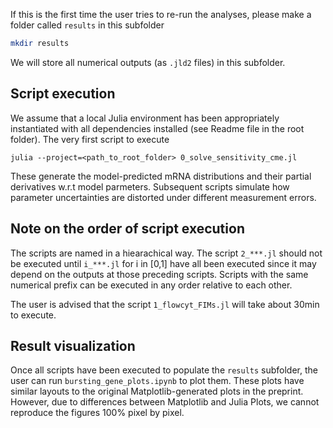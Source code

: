If this is the first time the user tries to re-run the analyses, please make a folder called `results`
in this subfolder
```zsh
mkdir results
```
We will store all numerical outputs (as `.jld2` files) in this subfolder.

## Script execution
We assume that a local Julia environment has been appropriately instantiated with all dependencies installed (see Readme file in the root folder). The very first script to execute
```
julia --project=<path_to_root_folder> 0_solve_sensitivity_cme.jl
```
These generate the model-predicted mRNA distributions and their partial derivatives w.r.t model parmeters. Subsequent scripts simulate how parameter uncertainties are distorted under different measurement errors.

## Note on the order of script execution 
The scripts are named in a hiearachical way. 
The script `2_***.jl` should not be executed until `i_***.jl` for 
i in [0,1] have all been executed since it may depend on the outputs at those preceding scripts. 
Scripts with the same numerical prefix can be executed in 
any order relative to each other.

The user is advised that the script `1_flowcyt_FIMs.jl` will take about 30min to execute.

## Result visualization
Once all scripts have been executed to populate the `results` subfolder, the user can run `bursting_gene_plots.ipynb` to 
plot them. These plots have similar layouts to the original Matplotlib-generated plots in the preprint. However, due to 
differences between Matplotlib and Julia Plots, we cannot reproduce the figures 100% pixel by pixel.
